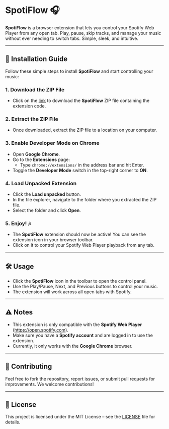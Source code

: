 # **SpotiFlow** 🎧

**SpotiFlow** is a browser extension that lets you control your Spotify Web Player from any open tab. Play, pause, skip tracks, and manage your music without ever needing to switch tabs. Simple, sleek, and intuitive.

---

## 🚀 **Installation Guide**

Follow these simple steps to install **SpotiFlow** and start controlling your music:

### 1. **Download the ZIP File**
- Click on the [link](https://github.com/amannuck/spoti-flow/archive/refs/heads/master.zip) to download the **SpotiFlow** ZIP file containing the extension code.

### 2. **Extract the ZIP File**
- Once downloaded, extract the ZIP file to a location on your computer.

### 3. **Enable Developer Mode on Chrome**
- Open **Google Chrome**.
- Go to the **Extensions** page:
  - Type `chrome://extensions/` in the address bar and hit Enter.
- Toggle the **Developer Mode** switch in the top-right corner to **ON**.

### 4. **Load Unpacked Extension**
- Click the **Load unpacked** button.
- In the file explorer, navigate to the folder where you extracted the ZIP file.
- Select the folder and click **Open**.

### 5. **Enjoy!** 🎶
- The **SpotiFlow** extension should now be active! You can see the extension icon in your browser toolbar.
- Click on it to control your Spotify Web Player playback from any tab.

---

## 🛠️ **Usage**

- Click the **SpotiFlow** icon in the toolbar to open the control panel.
- Use the Play/Pause, Next, and Previous buttons to control your music.
- The extension will work across all open tabs with Spotify.

---

## ⚠️ **Notes**

- This extension is only compatible with the **Spotify Web Player** (https://open.spotify.com).
- Make sure you have a **Spotify account** and are logged in to use the extension.
- Currently, it only works with the **Google Chrome** browser.

---

## 🤝 **Contributing**

Feel free to fork the repository, report issues, or submit pull requests for improvements. We welcome contributions!

---

## 📄 **License**

This project is licensed under the MIT License – see the [LICENSE](LICENSE) file for details.
